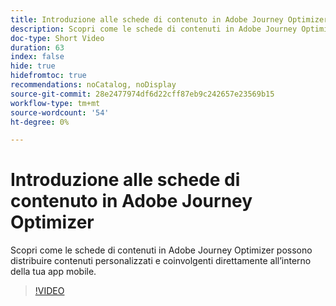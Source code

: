 ```yaml
---
title: Introduzione alle schede di contenuto in Adobe Journey Optimizer
description: Scopri come le schede di contenuti in Adobe Journey Optimizer possono distribuire contenuti personalizzati e coinvolgenti direttamente all’interno della tua app mobile.
doc-type: Short Video
duration: 63
index: false
hide: true
hidefromtoc: true
recommendations: noCatalog, noDisplay
source-git-commit: 28e2477974df6d22cff87eb9c242657e23569b15
workflow-type: tm+mt
source-wordcount: '54'
ht-degree: 0%

---
```



# Introduzione alle schede di contenuto in Adobe Journey Optimizer

Scopri come le schede di contenuti in Adobe Journey Optimizer possono distribuire contenuti personalizzati e coinvolgenti direttamente all’interno della tua app mobile.

<!-- 62_S603_3442534_62_introduction-to-content-cards-in-adobe-journey-optimizer -->
>[!VIDEO](https://video.tv.adobe.com/v/3460394/?learn=on&enablevpops=true&captions=ita)
